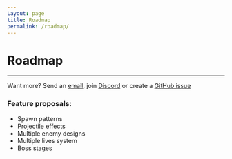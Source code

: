 ```yaml
---
Layout: page
title: Roadmap
permalink: /roadmap/
---
```


# Roadmap

***

Want more? Send an [email][mail], join [Discord][discord] or create a [GitHub issue][github-issue]

### Feature proposals:

* Spawn patterns
* Projectile effects
* Multiple enemy designs
* Multiple lives system
* Boss stages

[mail]: mailto:gracesgamesbv@gmail.com
[discord]: https://discord.gg/CdBFgFzH
[github-issue]: https://github.com/GracesGames/BlockBreaker2DKit/issues
